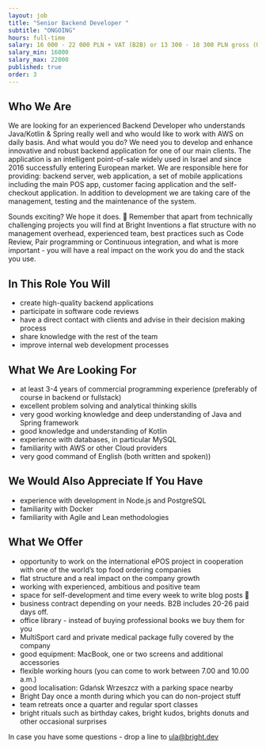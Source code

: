 ```yaml
---
layout: job
title: "Senior Backend Developer "
subtitle: "ONGOING"
hours: full-time
salary: 16 000 - 22 000 PLN + VAT (B2B) or 13 300 - 18 300 PLN gross (UoP) 
salary_min: 16000
salary_max: 22000
published: true
order: 3
---
```

## Who We Are

We are looking for an experienced Backend Developer who understands Java/Kotlin & Spring really well and who would like to work with AWS on daily basis. And what would you do? We need you to develop and enhance innovative and robust backend application for one of our main clients. The application is an intelligent point-of-sale widely used in Israel and since 2016 successfully entering European market. We are responsible here for providing: backend server, web application, a set of mobile applications including the main POS app, customer facing application and the self-checkout application. In addition to development we are taking care of the management, testing and the maintenance of the system.

Sounds exciting? We hope it does. 🙂 Remember that apart from technically challenging projects you will find at Bright Inventions a flat structure with no management overhead, experienced team, best practices such as Code Review, Pair programming or Continuous integration, and what is more important - you will have a real impact on the work you do and the stack you use.

## In This Role You Will

* create high-quality backend applications
* participate in software code reviews
* have a direct contact with clients and advise in their decision making process
* share knowledge with the rest of the team
* improve internal web development processes


## What We Are Looking For

* at least 3-4 years of commercial programming experience (preferably of course in backend or fullstack) 
* excellent problem solving and analytical thinking skills
* very good working knowledge and deep understanding of Java and Spring framework
* good knowledge and understanding of Kotlin
* experience with databases, in particular MySQL
* familiarity with AWS or other Cloud providers
* very good command of English (both written and spoken))

## We Would Also Appreciate If You Have

* experience with development in Node.js and PostgreSQL
* familiarity with Docker
* familiarity with Agile and Lean methodologies

## What We Offer

* opportunity to work on the international ePOS project in cooperation with one of the world’s top food ordering companies
* flat structure and a real impact on the company growth 
* working with experienced, ambitious and positive team
* space for self-development and time every week to write blog posts 🙂
* business contract depending on your needs. B2B includes 20-26 paid days off. 
* office library - instead of buying professional books we buy them for you 
* MultiSport card and private medical package fully covered by the company 
* good equipment: MacBook, one or two screens and additional accessories
* flexible working hours (you can come to work between 7.00 and 10.00 a.m.)
* good localisation: Gdańsk Wrzeszcz with a parking space nearby 
* Bright Day once a month during which you can do non-project stuff
* team retreats once a quarter and regular sport classes 
* bright rituals such as birthday cakes, bright kudos, brights donuts and other occasional surprises 

In case you have some questions - drop a line to ula@bright.dev
